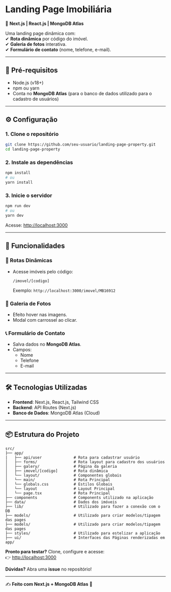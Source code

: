 # **Landing Page Imobiliária**  

🚀 **Next.js | React.js | MongoDB Atlas**  

Uma landing page dinâmica com:  
✔ **Rota dinâmica** por código do imóvel.  
✔ **Galeria de fotos** interativa.  
✔ **Formulário de contato** (nome, telefone, e-mail).  

---

## **📌 Pré-requisitos**  
- Node.js (v18+)  
- npm ou yarn  
- Conta no **MongoDB Atlas** (para o banco de dados utilizado para o cadastro de usuários)  

---

## **⚙️ Configuração**  

### **1. Clone o repositório**  
```bash
git clone https://github.com/seu-usuario/landing-page-property.git
cd landing-page-property
```

### **2. Instale as dependências**  
```bash
npm install
# ou
yarn install
``` 
### **3. Inicie o servidor**  
```bash
npm run dev
# ou
yarn dev
```
Acesse: [http://localhost:3000](http://localhost:3000)  

---

## **🚀 Funcionalidades**  

### **🔗 Rotas Dinâmicas**  
- Acesse imóveis pelo código:  
  ```
  /imovel/[codigo]
  ```
  Exemplo: `http://localhost:3000/imovel/MB16912`  

### **📸 Galeria de Fotos**  
- Efeito hover nas imagens.  
- Modal com carrossel ao clicar.  

### **📞 Formulário de Contato**  
- Salva dados no **MongoDB Atlas**.  
- Campos:  
  - Nome  
  - Telefone  
  - E-mail  

---

## **🛠 Tecnologias Utilizadas**  
- **Frontend**: Next.js, React.js, Tailwind CSS  
- **Backend**: API Routes (Next.js)  
- **Banco de Dados**: MongoDB Atlas (Cloud)  

---

## **📦 Estrutura do Projeto**  
```
src/
├── app/
|   ├── api/user              # Rota para cadastrar usuário
│   ├── forms/                # Rota layout para cadastro dos usuários
│   ├── galery/               # Página da galeria
│   ├── imovel/[codigo]       # Rota dinâmica
│   └── layout/               # Componentes globais
│   └── main/                 # Rota Principal
│   └── globals.css           # Estilos Globais
│   └── layout                # Layout Principal
│   └── page.tsx              # Rota Principal
├── components                # Components utilizado na aplicação
├── data/                     # Dados dos imóveis
├── lib/                      # Utilizado para fazer a conexão com o DB
├── models/                   # Utilizado para criar modelos/tipagem das pages
├── models/                   # Utilizado para criar modelos/tipagem das pages
├── styles/                   # Utilizado para estelizar a aplicação
├── ui/                       # Interfaces das Páginas renderizadas em app/

```

**Pronto para testar?** Clone, configure e acesse:  
👉 [http://localhost:3000](http://localhost:3000)  

**Dúvidas?** Abra uma **issue** no repositório!  

--- 

✍️ **Feito com Next.js + MongoDB Atlas** 🚀
